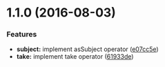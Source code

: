 <a name="1.1.0"></a>
# 1.1.0 (2016-08-03)


### Features

* **subject:** implement asSubject operator ([e07cc5e](https://github.com/TylorS/tempest/commit/e07cc5e))
* **take:** implement take operator ([61933de](https://github.com/TylorS/tempest/commit/61933de))



